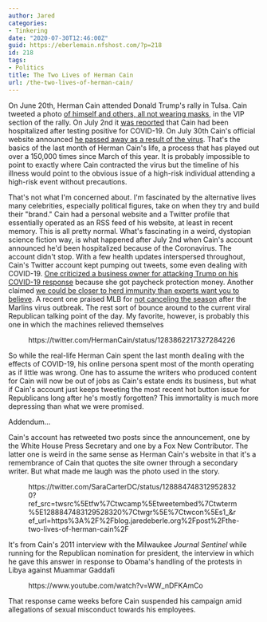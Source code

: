 ```yaml
---
author: Jared
categories:
- Tinkering
date: "2020-07-30T12:46:00Z"
guid: https://eberlemain.nfshost.com/?p=218
id: 218
tags:
- Politics
title: The Two Lives of Herman Cain
url: /the-two-lives-of-herman-cain/
---
```

<!-- wp:paragraph -->
<p>On June 20th, Herman Cain attended Donald Trump's rally in Tulsa. Cain tweeted a photo <a href="https://twitter.com/THEHermanCain/status/1274489632886075398">of himself and others, all not wearing masks</a>, in the VIP section of the rally. On July 2nd it <a href="https://www.foxnews.com/politics/herman-cain-hospitalized-after-testing-postive-for-coronavirus">was reported</a> that Cain had been hospitalized after testing positive for COVID-19. On July 30th Cain's official website announced <a href="https://hermancain.com/heartbroken-world-poorer-herman-cain-gone-lord/">he passed away as a result of the virus</a>. That's the basics of the last month of Herman Cain's life, a process that has played out over a 150,000 times since March of this year. It is probably impossible to point to exactly where Cain contracted the virus but the timeline of his illness would point to the obvious issue of a high-risk individual attending a high-risk event without precautions.</p>
<!-- /wp:paragraph -->

<!-- wp:paragraph -->
<p>That's not what I'm concerned about. I'm fascinated by the alternative lives many celebrities, especially political figures, take on when they try and build their "brand." Cain had a personal website and a Twitter profile that essentially operated as an RSS feed of his website, at least in recent memory. This is all pretty normal. What's fascinating in a weird, dystopian science fiction way, is what happened after July 2nd when Cain's account announced he'd been hospitalized because of the Coronavirus. The account didn't stop. With a few health updates interspersed throughout, Cain's Twitter account kept pumping out tweets, some even dealing with COVID-19. <a href="https://www.westernjournal.com/biden-ad-features-woman-attacking-trump-covid-fails-mention-27000-ppp-money/">One criticized a business owner for attacking Trump on his COVID-19 response</a> because she got paycheck protection money. Another claimed <a href="https://hermancain.com/studies-suggest-much-closer-herd-immunity-experts-think-t-cells/">we could be closer to herd immunity than experts want you to believe</a>. A recent one praised MLB for <a href="https://hermancain.com/media-tries-pretty-hard-fails-get-baseball-season-canceled-marlins-covid-outbreak/">not canceling the season</a> after the Marlins virus outbreak. The rest sort of bounce around to the current viral Republican talking point of the day. My favorite, however, is probably this one in which the machines relieved themselves</p>
<!-- /wp:paragraph -->

<!-- wp:embed {"url":"https://twitter.com/HermanCain/status/1283862217327284226","type":"rich","providerNameSlug":"twitter","responsive":true,"className":""} -->
<figure class="wp-block-embed is-type-rich is-provider-twitter wp-block-embed-twitter"><div class="wp-block-embed__wrapper">
https://twitter.com/HermanCain/status/1283862217327284226
</div></figure>
<!-- /wp:embed -->

<!-- wp:paragraph -->
<p>So while the real-life Herman Cain spent the last month dealing with the effects of COVID-19, his online persona spent most of the month operating as if little was wrong. One has to assume the writers who produced content for Cain will now be out of jobs as Cain's estate ends its business, but what if Cain's account just keeps tweeting the most recent hot button issue for Republicans long after he's mostly forgotten? This immortality is much more depressing than what we were promised.</p>
<!-- /wp:paragraph -->

<!-- wp:paragraph -->
<p>Addendum…</p>
<!-- /wp:paragraph -->

<!-- wp:paragraph -->
<p>Cain's account has retweeted two posts since the announcement, one by the White House Press Secretary and one by a Fox New Contributor. The latter one is weird in the same sense as Herman Cain's website in that it's a remembrance of Cain that quotes the site owner through a secondary writer. But what made me laugh was the photo used in the story.</p>
<!-- /wp:paragraph -->

<!-- wp:embed {"url":"https://twitter.com/SaraCarterDC/status/1288847483129528320?ref_src=twsrc%5Etfw%7Ctwcamp%5Etweetembed%7Ctwterm%5E1288847483129528320%7Ctwgr%5E%7Ctwcon%5Es1_\u0026ref_url=https%3A%2F%2Fblog.jaredeberle.org%2Fpost%2Fthe-two-lives-of-herman-cain%2F","type":"rich","providerNameSlug":"twitter","responsive":true,"className":""} -->
<figure class="wp-block-embed is-type-rich is-provider-twitter wp-block-embed-twitter"><div class="wp-block-embed__wrapper">
https://twitter.com/SaraCarterDC/status/1288847483129528320?ref_src=twsrc%5Etfw%7Ctwcamp%5Etweetembed%7Ctwterm%5E1288847483129528320%7Ctwgr%5E%7Ctwcon%5Es1_&amp;ref_url=https%3A%2F%2Fblog.jaredeberle.org%2Fpost%2Fthe-two-lives-of-herman-cain%2F
</div></figure>
<!-- /wp:embed -->

<!-- wp:paragraph -->
<p>It's from Cain's 2011 interview with the Milwaukee <em>Journal Sentinel</em> while running for the Republican nomination for president, the interview in which he gave this answer in response to Obama's handling of the protests in Libya against Muammar Gaddafi</p>
<!-- /wp:paragraph -->

<!-- wp:embed {"url":"https://www.youtube.com/watch?v=WW_nDFKAmCo","type":"video","providerNameSlug":"youtube","responsive":true,"className":"wp-embed-aspect-16-9 wp-has-aspect-ratio"} -->
<figure class="wp-block-embed is-type-video is-provider-youtube wp-block-embed-youtube wp-embed-aspect-16-9 wp-has-aspect-ratio"><div class="wp-block-embed__wrapper">
https://www.youtube.com/watch?v=WW_nDFKAmCo
</div></figure>
<!-- /wp:embed -->

<!-- wp:paragraph -->
<p>That response came weeks before Cain suspended his campaign amid allegations of sexual misconduct towards his employees.</p>
<!-- /wp:paragraph -->